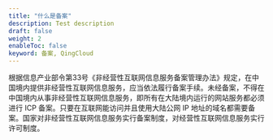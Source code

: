 ```yaml
---
title: "什么是备案"
description: Test description
draft: false
weight: 2
enableToc: false
keyword: 备案, QingCloud
---
```




根据信息产业部令第33号《非经营性互联网信息服务备案管理办法》规定，在中国境内提供非经营性互联网信息服务，应当依法履行备案手续。未经备案，不得在中国境内从事非经营性互联网信息服务，即所有在大陆境内运行的网站服务都必须进行 ICP 备案。只要在互联网能访问并且使用大陆公网 IP 地址的域名都需要备案。国家对非经营性互联网信息服务实行备案制度，对经营性互联网信息服务实行许可制度。


